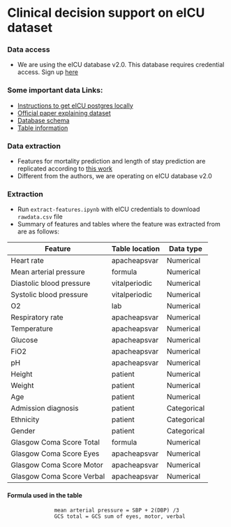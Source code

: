 # Clinical decision support on eICU dataset

### Data access 
* We are using the eICU database v2.0. This database requires credential access. Sign up [here](https://eicu-crd.mit.edu/) 


### Some important data Links:
 
* [Instructions to get eICU postgres locally](https://eicu-crd.mit.edu/tutorials/install_eicu_locally/)
* [Official paper explaining dataset](https://www.nature.com/articles/sdata2018178)
* [Database schema](https://mit-lcp.github.io/eicu-schema-spy/)
* [Table information](https://eicu-crd.mit.edu/eicutables/patient/)

### Data extraction 

* Features for mortality prediction and length of stay prediction are replicated according to [this work](https://arxiv.org/pdf/1910.00964v2.pdf)
* Different from the authors, we are operating on eICU database v2.0

### Extraction

* Run `extract-features.ipynb` with eICU credentials to download `rawdata.csv` file
* Summary of features and tables where the feature was extracted from are as follows:

| Feature 					| Table location 	| Data type |
| --- 						| --- 				| --- 		| 
| Heart rate 				| apacheapsvar		| Numerical	| 
| Mean arterial pressure  	| formula        	| Numerical	|
| Diastolic blood pressure	| vitalperiodic 	| Numerical	|	
| Systolic blood pressure 	| vitalperiodic  	| Numerical	|
| O2 						| lab       		| Numerical	| 
| Respiratory rate 			| apacheapsvar		| Numerical	| 
| Temperature 				| apacheapsvar		| Numerical | 
| Glucose 					| apacheapsvar		| Numerical	| 
| FiO2						| apacheapsvar		| Numerical	| 
| pH 						| apacheapsvar		| Numerical	| 
| Height 					| patient			| Numerical	| 
| Weight 					| patient			| Numerical	| 
| Age 						| patient			| Numerical	| 
| Admission diagnosis 		| patient			| Categorical| 
| Ethnicity 				| patient			| Categorical|
| Gender 					| patient			| Categorical| 
| Glasgow Coma Score Total  | formula			| Numerical| 
| Glasgow Coma Score Eyes	| apacheapsvar		| Numerical| 
| Glasgow Coma Score Motor  | apacheapsvar		| Numerical| 
| Glasgow Coma Score Verbal	| apacheapsvar		| Numerical| 

#### Formula used in the table
                   mean arterial pressure = SBP + 2(DBP) /3
                   GCS total = GCS sum of eyes, motor, verbal
